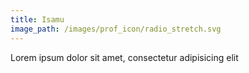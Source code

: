 ```yaml
---
title: Isamu
image_path: /images/prof_icon/radio_stretch.svg
---
```

Lorem ipsum dolor sit amet, consectetur adipisicing elit
